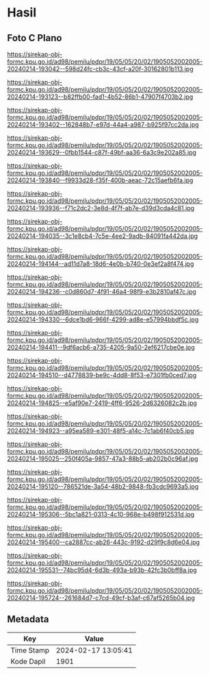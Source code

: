 # Hasil

## Foto C Plano

https://sirekap-obj-formc.kpu.go.id/ad98/pemilu/pdpr/19/05/05/20/02/1905052002005-20240214-193042--598d24fc-cb3c-43cf-a20f-30162801b113.jpg

https://sirekap-obj-formc.kpu.go.id/ad98/pemilu/pdpr/19/05/05/20/02/1905052002005-20240214-193123--b82ffb00-fad1-4b52-86b1-47907f4703b2.jpg

https://sirekap-obj-formc.kpu.go.id/ad98/pemilu/pdpr/19/05/05/20/02/1905052002005-20240214-193402--162848b7-e97d-44a4-a987-b925f97cc2da.jpg

https://sirekap-obj-formc.kpu.go.id/ad98/pemilu/pdpr/19/05/05/20/02/1905052002005-20240214-193629--0fbb1544-c87f-49bf-aa36-6a3c9e202a85.jpg

https://sirekap-obj-formc.kpu.go.id/ad98/pemilu/pdpr/19/05/05/20/02/1905052002005-20240214-193840--f9933d28-f35f-400b-aeac-72c15aefb6fa.jpg

https://sirekap-obj-formc.kpu.go.id/ad98/pemilu/pdpr/19/05/05/20/02/1905052002005-20240214-193936--f71c2dc2-3e8d-4f7f-ab7e-d39d3cda4c81.jpg

https://sirekap-obj-formc.kpu.go.id/ad98/pemilu/pdpr/19/05/05/20/02/1905052002005-20240214-194035--3c1e8cb4-7c5e-4ee2-9adb-84091fa442da.jpg

https://sirekap-obj-formc.kpu.go.id/ad98/pemilu/pdpr/19/05/05/20/02/1905052002005-20240214-194144--ad11d7a8-18d6-4e0b-b740-0e3ef2a8f474.jpg

https://sirekap-obj-formc.kpu.go.id/ad98/pemilu/pdpr/19/05/05/20/02/1905052002005-20240214-194236--c0d860d7-4f91-46a4-98f9-e3b2810af47c.jpg

https://sirekap-obj-formc.kpu.go.id/ad98/pemilu/pdpr/19/05/05/20/02/1905052002005-20240214-194330--6dce1bd6-966f-4299-ad8e-e57994bbdf5c.jpg

https://sirekap-obj-formc.kpu.go.id/ad98/pemilu/pdpr/19/05/05/20/02/1905052002005-20240214-194411--9df6acb6-a735-4205-9a50-2ef6217cbe0e.jpg

https://sirekap-obj-formc.kpu.go.id/ad98/pemilu/pdpr/19/05/05/20/02/1905052002005-20240214-194510--d4778839-be9c-4dd8-8f53-e7301fb0ced7.jpg

https://sirekap-obj-formc.kpu.go.id/ad98/pemilu/pdpr/19/05/05/20/02/1905052002005-20240214-194825--e5af90e7-2419-4ff6-9526-2d6326082c2b.jpg

https://sirekap-obj-formc.kpu.go.id/ad98/pemilu/pdpr/19/05/05/20/02/1905052002005-20240214-194923--a95ea589-e301-48f5-a14c-7c1ab6f40cb5.jpg

https://sirekap-obj-formc.kpu.go.id/ad98/pemilu/pdpr/19/05/05/20/02/1905052002005-20240214-195025--250f405a-9857-47a3-88b5-ab202b0c96af.jpg

https://sirekap-obj-formc.kpu.go.id/ad98/pemilu/pdpr/19/05/05/20/02/1905052002005-20240214-195120--786521de-3a54-48b2-9848-fb3cdc9693a5.jpg

https://sirekap-obj-formc.kpu.go.id/ad98/pemilu/pdpr/19/05/05/20/02/1905052002005-20240214-195306--5bc1a821-0313-4c10-968e-b498f912531d.jpg

https://sirekap-obj-formc.kpu.go.id/ad98/pemilu/pdpr/19/05/05/20/02/1905052002005-20240214-195400--ca2887cc-ab26-443c-9192-d29f9c8d6e04.jpg

https://sirekap-obj-formc.kpu.go.id/ad98/pemilu/pdpr/19/05/05/20/02/1905052002005-20240214-195531--74bc95d4-6d3b-493a-b93b-42fc3b0bff8a.jpg

https://sirekap-obj-formc.kpu.go.id/ad98/pemilu/pdpr/19/05/05/20/02/1905052002005-20240214-195724--261684d7-c7cd-49cf-b3af-c67af5265b04.jpg


## Metadata

| Key        | Value               |
| ---------- | ------------------- |
| Time Stamp | 2024-02-17 13:05:41 |
| Kode Dapil | 1901                |



